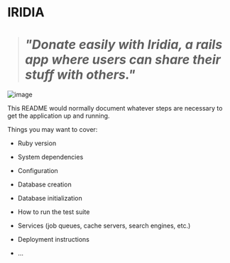 # IRIDIA
> # _"Donate easily with Iridia, a rails app where users can share their stuff with others."_

![image](https://user-images.githubusercontent.com/72522628/166309797-a7123081-bcf5-4bfb-8c4a-6b794c8cca7b.png)



This README would normally document whatever steps are necessary to get the
application up and running.

Things you may want to cover:

* Ruby version

* System dependencies

* Configuration

* Database creation

* Database initialization

* How to run the test suite

* Services (job queues, cache servers, search engines, etc.)

* Deployment instructions

* ...
